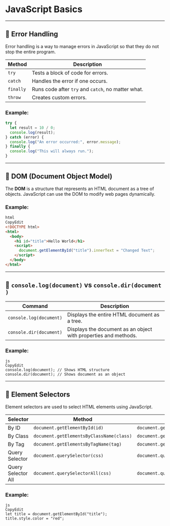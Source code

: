 
# JavaScript Basics

---

## 🔹 Error Handling

Error handling is a way to manage errors in JavaScript so that they do not stop the entire program.

| Method | Description |
|--------|-------------|
| `try`  | Tests a block of code for errors. |
| `catch` | Handles the error if one occurs. |
| `finally` | Runs code after `try` and `catch`, no matter what. |
| `throw` | Creates custom errors. |

### Example:
```js
try {
  let result = 10 / 0;
  console.log(result);
} catch (error) {
  console.log("An error occurred:", error.message);
} finally {
  console.log("This will always run.");
}

```

---

## 🔹 DOM (Document Object Model)

The **DOM** is a structure that represents an HTML document as a tree of objects. JavaScript can use the DOM to modify web pages dynamically.

### Example:

```html
html
CopyEdit
<!DOCTYPE html>
<html>
  <body>
    <h1 id="title">Hello World</h1>
    <script>
      document.getElementById("title").innerText = "Changed Text";
    </script>
  </body>
</html>

```

---

## 🔹 `console.log(document)` vs `console.dir(document)`

| Command | Description |
| --- | --- |
| `console.log(document)` | Displays the entire HTML document as a tree. |
| `console.dir(document)` | Displays the document as an object with properties and methods. |

### Example:

```
js
CopyEdit
console.log(document); // Shows HTML structure
console.dir(document); // Shows document as an object

```

---

## 🔹 Element Selectors

Element selectors are used to select HTML elements using JavaScript.

| Selector | Method | Example |
| --- | --- | --- |
| By ID | `document.getElementById(id)` | `document.getElementById("title")` |
| By Class | `document.getElementsByClassName(class)` | `document.getElementsByClassName("box")` |
| By Tag | `document.getElementsByTagName(tag)` | `document.getElementsByTagName("p")` |
| Query Selector | `document.querySelector(css)` | `document.querySelector(".box")` |
| Query Selector All | `document.querySelectorAll(css)` | `document.querySelectorAll("div")` |

### Example:
```
js
CopyEdit
let title = document.getElementById("title");
title.style.color = "red";

```

